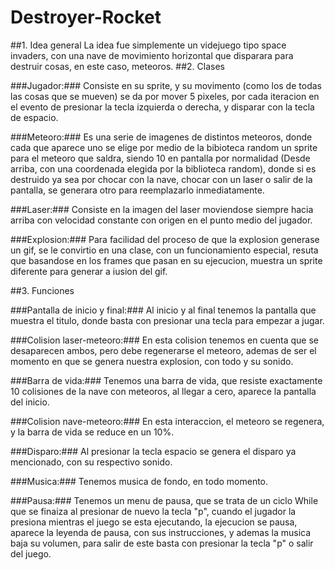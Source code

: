 # Destroyer-Rocket
##1. Idea general
La idea fue simplemente un videjuego tipo space invaders, con una nave de movimiento horizontal que disparara para destruir cosas, en este caso, meteoros.
##2. Clases

###Jugador:### Consiste en su sprite, y su movimento (como los de todas las cosas que se mueven) se da por mover 5 pixeles, por cada iteracion en el evento de presionar la tecla izquierda o derecha, y disparar con la tecla de espacio.

###Meteoro:### Es una serie de imagenes de distintos meteoros, donde cada que aparece uno se elige por medio de la bibioteca random un sprite para el meteoro que saldra, siendo 10 en pantalla por normalidad (Desde arriba, con una coordenada elegida por la biblioteca random), donde si es destruido ya sea por chocar con la nave, chocar con un laser o salir de la pantalla, se generara otro para reemplazarlo inmediatamente.

###Laser:### Consiste en la imagen del laser moviendose siempre hacia arriba con velocidad constante con origen en el punto medio del jugador.

###Explosion:### Para facilidad del proceso de que la explosion generase un gif, se le convirtio en una clase, con un funcionamiento especial, resuta que basandose en los frames que pasan en su ejecucion, muestra un sprite diferente para generar a iusion del gif.

##3. Funciones

###Pantalla de inicio y final:### Al inicio y al final tenemos la pantalla que muestra el titulo, donde basta con presionar una tecla para empezar a jugar.

###Colision laser-meteoro:### En esta colision tenemos en cuenta que se desaparecen ambos, pero debe regenerarse el meteoro, ademas de ser el momento en que se genera nuestra explosion, con todo y su sonido.

###Barra de vida:### Tenemos una barra de vida, que resiste exactamente 10 colisiones de la nave con meteoros, al llegar a cero, aparece la pantalla del inicio.

###Colision nave-meteoro:### En esta interaccion, el meteoro se regenera, y la barra de vida se reduce en un 10%.

###Disparo:### Al presionar la tecla espacio se genera el disparo ya mencionado, con su respectivo sonido.

###Musica:### Tenemos musica de fondo, en todo momento.

###Pausa:### Tenemos un menu de pausa, que se trata de un ciclo While que se finaiza al presionar de nuevo la tecla "p", cuando el jugador la presiona mientras el juego se esta ejecutando, la ejecucion se pausa, aparece la leyenda de pausa, con sus instrucciones, y ademas la musica baja su volumen, para salir de este basta con presionar la tecla "p" o salir del juego.
